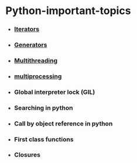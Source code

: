 # Python-important-topics

- ### [Iterators](https://github.com/amitkumarsaw/Python-important-topics/tree/master/Iterator)
- ### [Generators](https://github.com/amitkumarsaw/Python-important-topics/tree/master/Generator)
- ### [Multithreading](https://github.com/amitkumarsaw/Python-important-topics/tree/master/multiThreading)
- ### [multiprocessing](https://github.com/amitkumarsaw/Python-important-topics/tree/master/MultiProcessing)
- ### Global interpreter lock (GIL)
- ### Searching in python
- ### Call by object reference in python
- ### First class functions
- ### Closures
